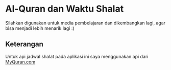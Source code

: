 # Al-Quran dan Waktu Shalat

Silahkan digunakan untuk media pembelajaran dan dikembangkan lagi, agar bisa menjadi lebih menarik lagi :)

## Keterangan

Untuk api jadwal shalat pada aplikasi ini saya menggunakan api dari [MyQuran.com](https://documenter.getpostman.com/view/841292/Tz5p7yHS#intro)

